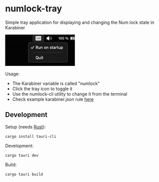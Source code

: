 # numlock-tray

Simple tray application for displaying and changing the Num lock state in Karabiner

![Alt text](screenshot.jpg)

Usage:

-   The Karabiner variable is called "numlock"
-   Click the tray icon to toggle it
-   Use the numlock-cli utility to change it from the terminal
-   Check example karabiner.json rule [here](EXAMPLE.md)

## Development

Setup (needs [Rust](https://rustup.rs/)):

```
cargo install tauri-cli
```

Development:

```
cargo tauri dev
```

Build:

```
cargo tauri build
```
